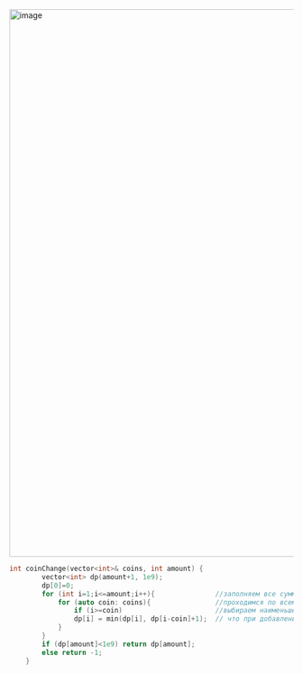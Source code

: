 <img width="1768" height="971" alt="image" src="https://github.com/user-attachments/assets/f79c22c3-adb7-4879-85e7-dfb8a2bd0a8c" />


```cpp
int coinChange(vector<int>& coins, int amount) {
        vector<int> dp(amount+1, 1e9);
        dp[0]=0;
        for (int i=1;i<=amount;i++){               //заполняем все суммы оптимальным способом
            for (auto coin: coins){                //проходимся по всем имеющимся монеткам
                if (i>=coin)                       //выбираем наименьшее кол-во монет, поэтому смотрим оптимальное заполнение предыдущего такого,
                dp[i] = min(dp[i], dp[i-coin]+1);  // что при добавлении монетки выходит нужная сумма i
            }
        }
        if (dp[amount]<1e9) return dp[amount];
        else return -1;
    }
```
